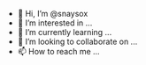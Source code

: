 - 👋 Hi, I’m @snaysox
- 👀 I’m interested in ...
- 🌱 I’m currently learning ...
- 💞️ I’m looking to collaborate on ...
- 📫 How to reach me ...

<!---
snaysox/snaysox is a ✨ special ✨ repository because its `README.md` (this file) appears on your GitHub profile.
You can click the Preview link to take a look at your changes.
--->
